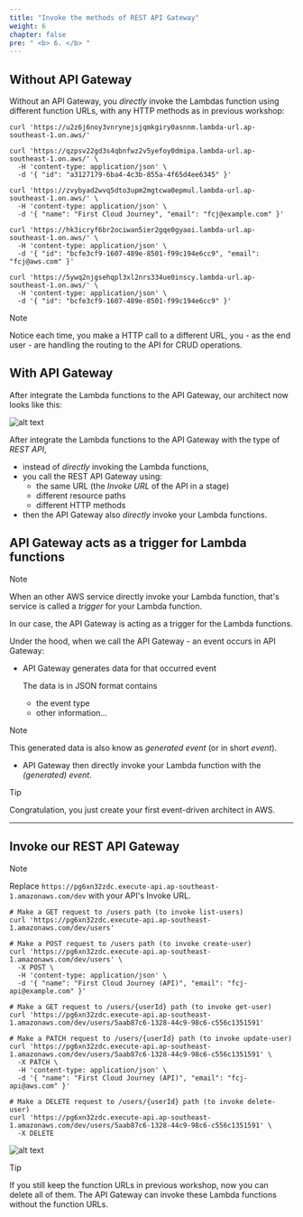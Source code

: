 ```yaml
---
title: "Invoke the methods of REST API Gateway"
weight: 6
chapter: false
pre: " <b> 6. </b> "
---
```


## Without API Gateway

Without an API Gateway, you _directly_ invoke the Lambdas function using different function URLs, with any HTTP methods as in previous workshop:

```shell
curl 'https://u2z6j6noy3vnrynejsjqmkgiry0asnnm.lambda-url.ap-southeast-1.on.aws/'
```

```shell
curl 'https://qzpsv22gd3s4qbnfwz2v5yefoy0dmipa.lambda-url.ap-southeast-1.on.aws/' \
  -H 'content-type: application/json' \
  -d '{ "id": "a3127179-6ba4-4c3b-855a-4f65d4ee6345" }'
```

```shell
curl 'https://zvybyad2wvq5dto3upm2mgtcwa0epmul.lambda-url.ap-southeast-1.on.aws/' \
  -H 'content-type: application/json' \
  -d '{ "name": "First Cloud Journey", "email": "fcj@example.com" }'
```

```shell
curl 'https://hk3icryf6br2ociwan5ier2gqe0gyaoi.lambda-url.ap-southeast-1.on.aws/' \
  -H 'content-type: application/json' \
  -d '{ "id": "bcfe3cf9-1607-489e-8501-f99c194e6cc9", "email": "fcj@aws.com" }'
```

```shell
curl 'https://5ywq2njgsehqpl3xl2nrs334ue0inscy.lambda-url.ap-southeast-1.on.aws/' \
  -H 'content-type: application/json' \
  -d '{ "id": "bcfe3cf9-1607-489e-8501-f99c194e6cc9" }'
```

> [!NOTE]
> Notice each time, you make a HTTP call to a different URL, you - as the end user - are handling the routing to the API for CRUD operations.

## With API Gateway

After integrate the Lambda functions to the API Gateway, our architect now looks like this:

![alt text](/images/diagrams/workshop-2--api-gateway--rest-api--event.drawio.svg)

After integrate the Lambda functions to the API Gateway with the type of _REST API_,

- instead of _directly_ invoking the Lambda functions,
- you call the REST API Gateway using:
  - the same URL (the _Invoke URL_ of the API in a stage)
  - different resource paths
  - different HTTP methods
- then the API Gateway also _directly_ invoke your Lambda functions.

## API Gateway acts as a trigger for Lambda functions

> [!NOTE]
> When an other AWS service directly invoke your Lambda function, that's service is called a _trigger_ for your Lambda function.

In our case, the API Gateway is acting as a trigger for the Lambda functions.

Under the hood, when we call the API Gateway - an event occurs in API Gateway:

- API Gateway generates data for that occurred event

  The data is in JSON format contains
  - the event type
  - other information...

> [!NOTE]
> This generated data is also know as _generated event_ (or in short _event_).

- API Gateway then directly invoke your Lambda function with the _(generated) event_.

> [!TIP]
> Congratulation, you just create your first event-driven architect in AWS.

---

## Invoke our REST API Gateway

> [!NOTE]
> Replace `https://pg6xn32zdc.execute-api.ap-southeast-1.amazonaws.com/dev` with your API's Invoke URL.

```shell
# Make a GET request to /users path (to invoke list-users)
curl 'https://pg6xn32zdc.execute-api.ap-southeast-1.amazonaws.com/dev/users'
```

```shell
# Make a POST request to /users path (to invoke create-user)
curl 'https://pg6xn32zdc.execute-api.ap-southeast-1.amazonaws.com/dev/users' \
  -X POST \
  -H 'content-type: application/json' \
  -d '{ "name": "First Cloud Journey (API)", "email": "fcj-api@example.com" }'
```

```shell
# Make a GET request to /users/{userId} path (to invoke get-user)
curl 'https://pg6xn32zdc.execute-api.ap-southeast-1.amazonaws.com/dev/users/5aab87c6-1328-44c9-98c6-c556c1351591'
```

```shell
# Make a PATCH request to /users/{userId} path (to invoke update-user)
curl 'https://pg6xn32zdc.execute-api.ap-southeast-1.amazonaws.com/dev/users/5aab87c6-1328-44c9-98c6-c556c1351591' \
  -X PATCH \
  -H 'content-type: application/json' \
  -d '{ "name": "First Cloud Journey (API)", "email": "fcj-api@aws.com" }'
```

```shell
# Make a DELETE request to /users/{userId} path (to invoke delete-user)
curl 'https://pg6xn32zdc.execute-api.ap-southeast-1.amazonaws.com/dev/users/5aab87c6-1328-44c9-98c6-c556c1351591' \
  -X DELETE
```

![alt text](/images/workshop-2/API-Gateway--invoke-REST-API-methods.png)

> [!TIP]
> If you still keep the function URLs in previous workshop, now you can delete all of them. The API Gateway can invoke these Lambda functions without the function URLs.
